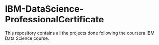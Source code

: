 # IBM-DataScience-ProfessionalCertificate
This repository contains all the projects done following the coursera IBM Data Science course.
